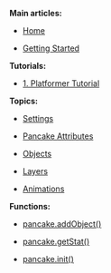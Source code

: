 **Main articles:**

* [Home](https://github.com/pancake-library/pancake-wiki/wiki)

* [Getting Started](https://github.com/pancake-library/pancake/wiki/Getting-Started)

**Tutorials:**

* [1. Platformer Tutorial](https://github.com/pancake-library/pancake-wiki/wiki/Platformer-Tutorial)

**Topics:**

* [Settings](https://github.com/pancake-library/pancake-wiki/wiki/Settings)

* [Pancake Attributes](https://github.com/pancake-library/pancake-wiki/wiki/Pancake-Attributes)

* [Objects](https://github.com/pancake-library/pancake-wiki/wiki/Objects)

* [Layers](https://github.com/pancake-library/pancake-wiki/wiki/Layers)

* [Animations](https://github.com/pancake-library/pancake-wiki/wiki/Animations)

**Functions:**

* [pancake.addObject()](https://github.com/pancake-library/pancake-wiki/wiki/pancake.addObject())

* [pancake.getStat()](https://github.com/pancake-library/pancake-wiki/wiki/pancake.getStat())

* [pancake.init()](https://github.com/pancake-library/pancake-wiki/wiki/pancake.init())
